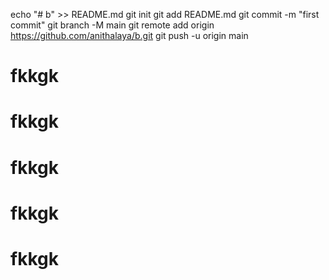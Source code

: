 echo "# b" >> README.md
git init
git add README.md
git commit -m "first commit"
git branch -M main
git remote add origin https://github.com/anithalaya/b.git
git push -u origin main
# fkkgk
# fkkgk
# fkkgk
# fkkgk
# fkkgk
